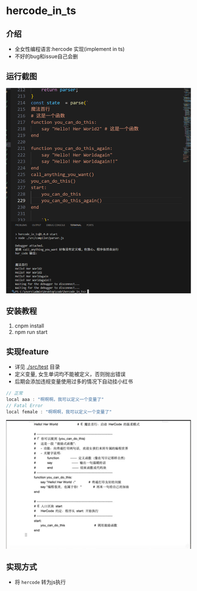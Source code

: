 # hercode_in_ts

## 介绍
- 全女性编程语言:hercode 实现(implement in ts)
- 不好的bug和issue自己会删

## 运行截图

![运行截图](./snapshot.png)

## 安装教程

1.  cnpm install 
2.  npm run start


## 实现feature
- 详见 [./src/test](./test) 目录
- 定义变量, 女生单词均不能被定义，否则抛出错误
- 后期会添加违规变量使用过多的情况下自动挂小红书

```js
// 正常
local aaa : "啊啊啊，我可以定义一个变量了"
// Fatal Error
local female : "啊啊啊，我可以定义一个变量了"
```
![实现feature](./feature.png)
## 实现方式
- 将 ```hercode``` 转为js执行

